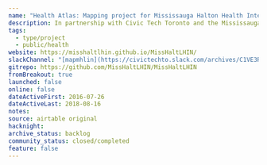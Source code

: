 ```yaml
---
name: "Health Atlas: Mapping project for Mississauga Halton Health Integration Network"
description: In partnership with Civic Tech Toronto and the Mississauga Halton Health Integration Network (LHIN), we have produced a map to investigate supply and demand of health care resources.
tags:
  - type/project
  - public/health
website: https://misshaltlhin.github.io/MissHaltLHIN/
slackChannel: "[mapmhlin](https://civictechto.slack.com/archives/C1VE3RQF4)"
gitrepo: https://github.com/MissHaltLHIN/MissHaltLHIN
fromBreakout: true
launched: false
online: false
dateActiveFirst: 2016-07-26
dateActiveLast: 2018-08-16
notes:
source: airtable original
hacknight:
archive_status: backlog
community_status: closed/completed
feature: false
---
```

